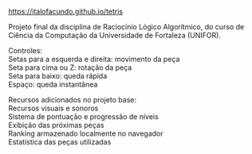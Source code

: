 https://italofacundo.github.io/tetris
  
Projeto final da disciplina de Raciocínio Lógico Algorítmico, do curso de Ciência da Computação da Universidade de Fortaleza (UNIFOR).  
  
Controles:  
Setas para a esquerda e direita: movimento da peça  
Seta para cima ou Z: rotação da peça  
Seta para baixo: queda rápida  
Espaço: queda instantânea  
  
Recursos adicionados no projeto base:  
Recursos visuais e sonoros  
Sistema de pontuação e progressão de níveis  
Exibição das próximas peças  
Ranking armazenado localmente no navegador  
Estatística das peças utilizadas
